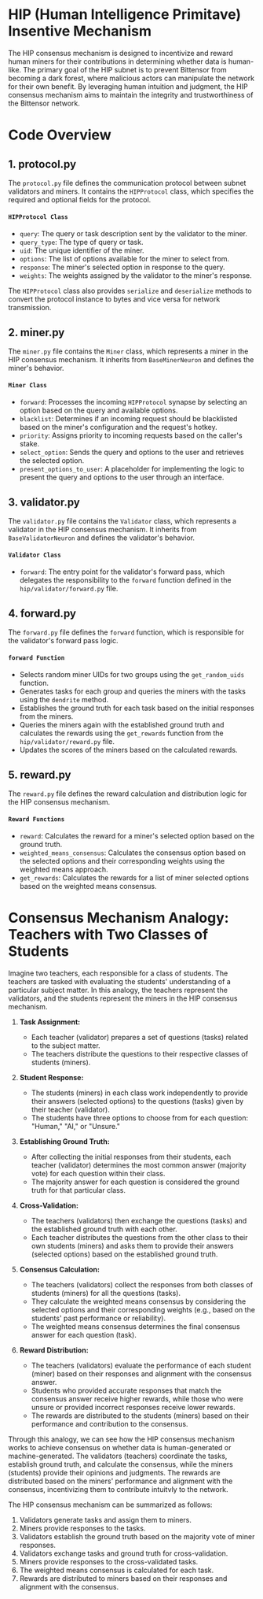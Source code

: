 # HIP (Human Intelligence Primitave) Insentive Mechanism

The HIP consensus mechanism is designed to incentivize and reward human miners for their contributions in determining whether data is human-like. The primary goal of the HIP subnet is to prevent Bittensor from becoming a dark forest, where malicious actors can manipulate the network for their own benefit. By leveraging human intuition and judgment, the HIP consensus mechanism aims to maintain the integrity and trustworthiness of the Bittensor network.

# Code Overview

## 1. protocol.py

The `protocol.py` file defines the communication protocol between subnet validators and miners. It contains the `HIPProtocol` class, which specifies the required and optional fields for the protocol.

#### `HIPProtocol Class`

- `query`: The query or task description sent by the validator to the miner.
- `query_type`: The type of query or task.
- `uid`: The unique identifier of the miner.
- `options`: The list of options available for the miner to select from.
- `response`: The miner's selected option in response to the query.
- `weights`: The weights assigned by the validator to the miner's response.

The `HIPProtocol` class also provides `serialize` and `deserialize` methods to convert the protocol instance to bytes and vice versa for network transmission.

## 2. miner.py

The `miner.py` file contains the `Miner` class, which represents a miner in the HIP consensus mechanism. It inherits from `BaseMinerNeuron` and defines the miner's behavior.

#### `Miner Class`

- `forward`: Processes the incoming `HIPProtocol` synapse by selecting an option based on the query and available options.
- `blacklist`: Determines if an incoming request should be blacklisted based on the miner's configuration and the request's hotkey.
- `priority`: Assigns priority to incoming requests based on the caller's stake.
- `select_option`: Sends the query and options to the user and retrieves the selected option.
- `present_options_to_user`: A placeholder for implementing the logic to present the query and options to the user through an interface.

## 3. validator.py

The `validator.py` file contains the `Validator` class, which represents a validator in the HIP consensus mechanism. It inherits from `BaseValidatorNeuron` and defines the validator's behavior.

#### `Validator Class`

- `forward`: The entry point for the validator's forward pass, which delegates the responsibility to the `forward` function defined in the `hip/validator/forward.py` file.

## 4. forward.py

The `forward.py` file defines the `forward` function, which is responsible for the validator's forward pass logic.

#### `forward Function`

- Selects random miner UIDs for two groups using the `get_random_uids` function.
- Generates tasks for each group and queries the miners with the tasks using the `dendrite` method.
- Establishes the ground truth for each task based on the initial responses from the miners.
- Queries the miners again with the established ground truth and calculates the rewards using the `get_rewards` function from the `hip/validator/reward.py` file.
- Updates the scores of the miners based on the calculated rewards.

## 5. reward.py

The `reward.py` file defines the reward calculation and distribution logic for the HIP consensus mechanism.

#### `Reward Functions`

- `reward`: Calculates the reward for a miner's selected option based on the ground truth.
- `weighted_means_consensus`: Calculates the consensus option based on the selected options and their corresponding weights using the weighted means approach.
- `get_rewards`: Calculates the rewards for a list of miner selected options based on the weighted means consensus.

# Consensus Mechanism Analogy: Teachers with Two Classes of Students

Imagine two teachers, each responsible for a class of students. The teachers are tasked with evaluating the students' understanding of a particular subject matter. In this analogy, the teachers represent the validators, and the students represent the miners in the HIP consensus mechanism.

1. **Task Assignment:**
   - Each teacher (validator) prepares a set of questions (tasks) related to the subject matter.
   - The teachers distribute the questions to their respective classes of students (miners).

2. **Student Response:**
   - The students (miners) in each class work independently to provide their answers (selected options) to the questions (tasks) given by their teacher (validator).
   - The students have three options to choose from for each question: "Human," "AI," or "Unsure."

3. **Establishing Ground Truth:**
   - After collecting the initial responses from their students, each teacher (validator) determines the most common answer (majority vote) for each question within their class.
   - The majority answer for each question is considered the ground truth for that particular class.

4. **Cross-Validation:**
   - The teachers (validators) then exchange the questions (tasks) and the established ground truth with each other.
   - Each teacher distributes the questions from the other class to their own students (miners) and asks them to provide their answers (selected options) based on the established ground truth.

5. **Consensus Calculation:**
   - The teachers (validators) collect the responses from both classes of students (miners) for all the questions (tasks).
   - They calculate the weighted means consensus by considering the selected options and their corresponding weights (e.g., based on the students' past performance or reliability).
   - The weighted means consensus determines the final consensus answer for each question (task).

6. **Reward Distribution:**
   - The teachers (validators) evaluate the performance of each student (miner) based on their responses and alignment with the consensus answer.
   - Students who provided accurate responses that match the consensus answer receive higher rewards, while those who were unsure or provided incorrect responses receive lower rewards.
   - The rewards are distributed to the students (miners) based on their performance and contribution to the consensus.

Through this analogy, we can see how the HIP consensus mechanism works to achieve consensus on whether data is human-generated or machine-generated. The validators (teachers) coordinate the tasks, establish ground truth, and calculate the consensus, while the miners (students) provide their opinions and judgments. The rewards are distributed based on the miners' performance and alignment with the consensus, incentivizing them to contribute intuitvly to the network.


The HIP consensus mechanism can be summarized as follows:
1. Validators generate tasks and assign them to miners.
2. Miners provide responses to the tasks.
3. Validators establish the ground truth based on the majority vote of miner responses.
4. Validators exchange tasks and ground truth for cross-validation.
5. Miners provide responses to the cross-validated tasks.
6. The weighted means consensus is calculated for each task.
7. Rewards are distributed to miners based on their responses and alignment with the consensus.

